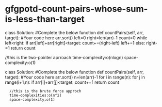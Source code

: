 # gfgpotd-count-pairs-whose-sum-is-less-than-target
class Solution:
    #Complete the below function
    def countPairs(self, arr, target):
        #Your code here
        arr.sort()
        left=0
        right=len(arr)-1
        count=0
        while left<right:
            if arr[left]+arr[right]<target:
                count+=(right-left)
                left+=1
            else:
                right-=1
        return count


//this is the two-pointer aprroach 
time-complexity:o(nlogn)
space-complexity:o(1)


class Solution:
    #Complete the below function
    def countPairs(self, arr, target):
        #Your code here
        arr.sort()
        n=len(arr)-1
        for i in range(n):
            for j in range(i+1,n):
                 if arr[i]+arr[j]<target:
                count+=1
        return count

      //this is the brute force approch 
      time-complexities:o(n^2)
      space-complexity:o(1)
      
             
        
